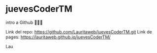 # juevesCoderTM

intro  a Github 🚀🌈😎

Link del repo: https://github.com/Lauritaweb/juevesCoderTM.git
Link de pages: https://lauritaweb.github.io/juevesCoderTM/

Lau
